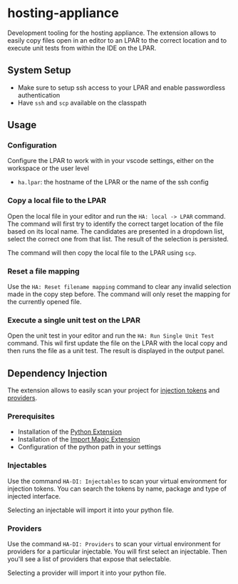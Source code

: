 # hosting-appliance

Development tooling for the hosting appliance. The extension allows to easily copy files open in an editor to an LPAR to the correct location and to execute unit tests from within the IDE on the LPAR.

## System Setup

* Make sure to setup ssh access to your LPAR and enable passwordless authentication
* Have `ssh` and `scp` available on the classpath

## Usage

### Configuration

Configure the LPAR to work with in your vscode settings, either on the workspace or the user level

* `ha.lpar`: the hostname of the LPAR or the name of the ssh config 

### Copy a local file to the LPAR

Open the local file in your editor and run the `HA: local -> LPAR` command. The command will first try to identify the correct target location of the file based on its local name. The candidates are presented in a dropdown list, select the correct one from that list. The result of the selection is persisted. 

The command will then copy the local file to the LPAR using `scp`. 

### Reset a file mapping

Use the `HA: Reset filename mapping` command to clear any invalid selection made in the copy step before. The command will only reset the mapping for the currently opened file.

### Execute a single unit test on the LPAR

Open the unit test in your editor and run the `HA: Run Single Unit Test` command. This wil first update the file on the LPAR with the local copy and then runs the file as a unit test. The result is displayed in the output panel.

## Dependency Injection

The extension allows to easily scan your project for [injection tokens](https://pages.github.ibm.com/ZaaS/hpha-di/hpha_di.api.html#hpha_di.api.Injectable) and [providers](https://pages.github.ibm.com/ZaaS/hpha-di/hpha_di.api.html#hpha_di.api.ProviderDefinition). 

### Prerequisites

* Installation of the [Python Extension](https://marketplace.visualstudio.com/items?itemName=ms-python.python)
* Installation of the [Import Magic Extension](https://marketplace.visualstudio.com/items?itemName=brainfit.vscode-importmagic)
* Configuration of the python path in your settings

### Injectables

Use the command `HA-DI: Injectables` to scan your virtual environment for injection tokens. You can search the tokens by name, package and type of injected interface. 

Selecting an injectable will import it into your python file.

### Providers

Use the command `HA-DI: Providers` to scan your virtual environment for providers for a particular injectable. You will first select an injectable. Then you'll see a list of providers that expose that selectable.

Selecting a provider will import it into your python file.

